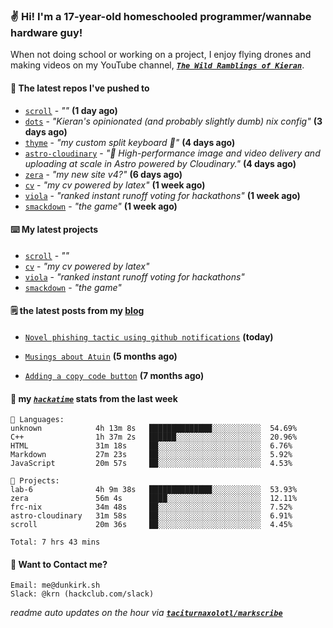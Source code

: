 ### ✌️ Hi! I'm a 17-year-old homeschooled programmer/wannabe hardware guy!

When not doing school or working on a project, I enjoy flying drones and making videos on my YouTube channel, [**_`The Wild Ramblings of Kieran`_**](https://youtube.com/@kieran.rambles).

#### 👷 The latest repos I've pushed to

- [`scroll`](https://github.com/taciturnaxolotl/scroll) - _""_ **(1 day ago)**
- [`dots`](https://github.com/taciturnaxolotl/dots) - _"Kieran's opinionated (and probably slightly dumb) nix config"_ **(3 days ago)**
- [`thyme`](https://github.com/taciturnaxolotl/thyme) - _"my custom split keyboard 🫶"_ **(4 days ago)**
- [`astro-cloudinary`](https://github.com/cloudinary-community/astro-cloudinary) - _"🚀 High-performance image and video delivery and uploading at scale in Astro powered by Cloudinary."_ **(4 days ago)**
- [`zera`](https://github.com/taciturnaxolotl/zera) - _"my new site v4?"_ **(6 days ago)**
- [`cv`](https://github.com/taciturnaxolotl/cv) - _"my cv powered by latex"_ **(1 week ago)**
- [`viola`](https://github.com/taciturnaxolotl/viola) - _"ranked instant runoff voting for hackathons"_ **(1 week ago)**
- [`smackdown`](https://github.com/taciturnaxolotl/smackdown) - _"the game"_ **(1 week ago)**

#### ⌨️ My latest projects

- [`scroll`](https://github.com/taciturnaxolotl/scroll) - _""_
- [`cv`](https://github.com/taciturnaxolotl/cv) - _"my cv powered by latex"_
- [`viola`](https://github.com/taciturnaxolotl/viola) - _"ranked instant runoff voting for hackathons"_
- [`smackdown`](https://github.com/taciturnaxolotl/smackdown) - _"the game"_

#### 🗒️ the latest posts from my [blog](https://dunkirk.sh)

- [`Novel phishing tactic using github notifications`](https://dunkirk.sh/blog/github-phishing/) **(today)**

- [`Musings about Atuin`](https://dunkirk.sh/blog/atuin/) **(5 months ago)**

- [`Adding a copy code button`](https://dunkirk.sh/blog/adding-a-copy-button/) **(7 months ago)**



#### 📡 my [_`hackatime`_](https://waka.hackclub.com) stats from the last week

```text
💾 Languages:
unknown            4h 13m 8s   ██████████████░░░░░░░░░░░  54.69%
C++                1h 37m 2s   ██████░░░░░░░░░░░░░░░░░░░  20.96%
HTML               31m 18s     ██░░░░░░░░░░░░░░░░░░░░░░░  6.76%
Markdown           27m 23s     ██░░░░░░░░░░░░░░░░░░░░░░░  5.92%
JavaScript         20m 57s     ██░░░░░░░░░░░░░░░░░░░░░░░  4.53%

💼 Projects:
lab-6              4h 9m 38s   ██████████████░░░░░░░░░░░  53.93%
zera               56m 4s      ████░░░░░░░░░░░░░░░░░░░░░  12.11%
frc-nix            34m 48s     ██░░░░░░░░░░░░░░░░░░░░░░░  7.52%
astro-cloudinary   31m 58s     ██░░░░░░░░░░░░░░░░░░░░░░░  6.91%
scroll             20m 36s     ██░░░░░░░░░░░░░░░░░░░░░░░  4.45%

Total: 7 hrs 43 mins
```

#### 📮 Want to Contact me?

```text
Email: me@dunkirk.sh
Slack: @krn (hackclub.com/slack)
```

_readme auto updates on the hour via [**`taciturnaxolotl/markscribe`**](https://github.com/taciturnaxolotl/markscribe)_
